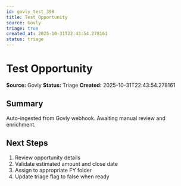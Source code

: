 ```yaml
---
id: govly_test_398
title: Test Opportunity
source: Govly
triage: true
created_at: 2025-10-31T22:43:54.278161
status: triage
---
```


# Test Opportunity

**Source:** Govly
**Status:** Triage
**Created:** 2025-10-31T22:43:54.278161

## Summary

Auto-ingested from Govly webhook. Awaiting manual review and enrichment.

## Next Steps

1. Review opportunity details
2. Validate estimated amount and close date
3. Assign to appropriate FY folder
4. Update triage flag to false when ready
